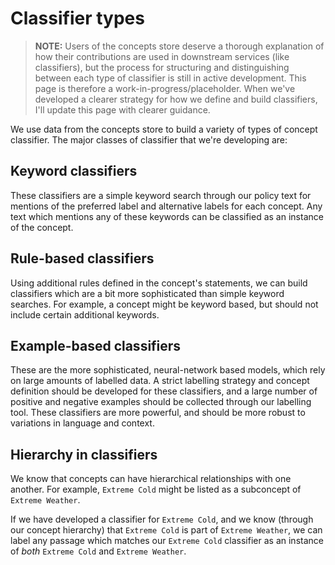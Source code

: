 # Classifier types

> **NOTE:** Users of the concepts store deserve a thorough explanation of how their contributions are used in downstream services (like classifiers), but the process for structuring and distinguishing between each type of classifier is still in active development. This page is therefore a work-in-progress/placeholder. When we've developed a clearer strategy for how we define and build classifiers, I'll update this page with clearer guidance.

We use data from the concepts store to build a variety of types of concept classifier. The major classes of classifier that we're developing are:

## Keyword classifiers

These classifiers are a simple keyword search through our policy text for mentions of the preferred label and alternative labels for each concept. Any text which mentions any of these keywords can be classified as an instance of the concept.

## Rule-based classifiers

Using additional rules defined in the concept's statements, we can build classifiers which are a bit more sophisticated than simple keyword searches. For example, a concept might be keyword based, but should not include certain additional keywords.

## Example-based classifiers

These are the more sophisticated, neural-network based models, which rely on large amounts of labelled data. A strict labelling strategy and concept definition should be developed for these classifiers, and a large number of positive and negative examples should be collected through our labelling tool. These classifiers are more powerful, and should be more robust to variations in language and context.

## Hierarchy in classifiers

We know that concepts can have hierarchical relationships with one another. For example, `Extreme Cold` might be listed as a subconcept of `Extreme Weather`. 

If we have developed a classifier for `Extreme Cold`, and we know (through our concept hierarchy) that `Extreme Cold` is part of `Extreme Weather`, we can label any passage which matches our `Extreme Cold` classifier as an instance of _both_ `Extreme Cold` and `Extreme Weather`.
